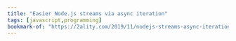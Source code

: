 ```yaml
---
title: "Easier Node.js streams via async iteration"
tags: [javascript,programming]
bookmark-of: "https://2ality.com/2019/11/nodejs-streams-async-iteration.html"
---
```

